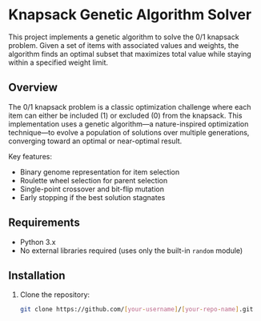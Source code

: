 # Knapsack Genetic Algorithm Solver

This project implements a genetic algorithm to solve the 0/1 knapsack problem. Given a set of items with associated values and weights, the algorithm finds an optimal subset that maximizes total value while staying within a specified weight limit.

## Overview

The 0/1 knapsack problem is a classic optimization challenge where each item can either be included (1) or excluded (0) from the knapsack. This implementation uses a genetic algorithm—a nature-inspired optimization technique—to evolve a population of solutions over multiple generations, converging toward an optimal or near-optimal result.

Key features:
- Binary genome representation for item selection
- Roulette wheel selection for parent selection
- Single-point crossover and bit-flip mutation
- Early stopping if the best solution stagnates

## Requirements

- Python 3.x
- No external libraries required (uses only the built-in `random` module)

## Installation

1. Clone the repository:
   ```bash
   git clone https://github.com/[your-username]/[your-repo-name].git